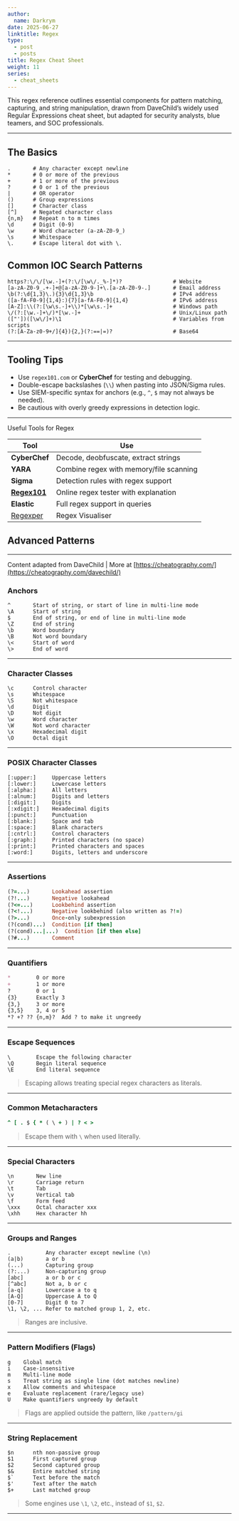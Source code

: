 ```yaml
---
author:
  name: Darkrym
date: 2025-06-27
linktitle: Regex
type:
  - post
  - posts
title: Regex Cheat Sheet
weight: 11
series:
  - cheat_sheets
---
```


This regex reference outlines essential components for pattern matching, capturing, and string manipulation, drawn from DaveChild’s widely used Regular Expressions cheat sheet, but adapted for security analysts, blue teamers, and SOC professionals.

---
## The Basics

```
.       # Any character except newline
*       # 0 or more of the previous
+       # 1 or more of the previous
?       # 0 or 1 of the previous
|       # OR operator
()      # Group expressions
[]      # Character class
[^]     # Negated character class
{n,m}   # Repeat n to m times
\d      # Digit (0-9)
\w      # Word character (a-zA-Z0-9_)
\s      # Whitespace
\.      # Escape literal dot with \.
```

## Common IOC Search Patterns

```
https?:\/\/[\w.-]+(?:\/[\w\/._%-]*)?                # Website
[a-zA-Z0-9_.+-]+@[a-zA-Z0-9-]+\.[a-zA-Z0-9-.]       # Email address
\b(?:\d{1,3}\.){3}\d{1,3}\b                         # IPv4 address
([a-fA-F0-9]{1,4}:){7}[a-fA-F0-9]{1,4}              # IPv6 address
[A-Z]:\\(?:[\w\s.-]+\\)*[\w\s.-]+                   # Windows path
\/(?:[\w.-]+\/)*[\w.-]+                             # Unix/Linux path
(["'])([\w\/]+)\1                                   # Variables from scripts
(?:[A-Za-z0-9+/]{4}){2,}(?:==|=)?                   # Base64
```

---
## Tooling Tips

- Use `regex101.com` or **CyberChef** for testing and debugging.
- Double-escape backslashes (`\\`) when pasting into JSON/Sigma rules.
- Use SIEM-specific syntax for anchors (e.g., `^`, `$` may not always be needed).
- Be cautious with overly greedy expressions in detection logic.

---

Useful Tools for Regex

| Tool                                                                            | Use                                     |
| ------------------------------------------------------------------------------- | --------------------------------------- |
| **CyberChef**                                                                   | Decode, deobfuscate, extract strings    |
| **YARA**                                                                        | Combine regex with memory/file scanning |
| **Sigma**                                                                       | Detection rules with regex support      |
| [**Regex101**](https://regex101.com/)                                           | Online regex tester with explanation    |
| **Elastic**                                                                     | Full regex support in queries           |
| [Regexper](https://regexper.com/#%2F%28%3F%3AHKLM%7CHKCU%29%3A%5Ba-z%5D%2B%2Fi) | Regex Visualiser                        |

## Advanced Patterns 
---
Content adapted from DaveChild | More at [https://cheatography.com/](https://cheatography.com/davechild/)
### Anchors  

```
^       Start of string, or start of line in multi-line mode  
\A      Start of string  
$       End of string, or end of line in multi-line mode  
\Z      End of string  
\b      Word boundary  
\B      Not word boundary  
\<      Start of word  
\>      End of word  
```

---

### Character Classes  
```
\c      Control character  
\s      Whitespace  
\S      Not whitespace  
\d      Digit  
\D      Not digit  
\w      Word character  
\W      Not word character  
\x      Hexadecimal digit  
\O      Octal digit  
```

---

### POSIX Character Classes  
```
[:upper:]     Uppercase letters  
[:lower:]     Lowercase letters  
[:alpha:]     All letters  
[:alnum:]     Digits and letters  
[:digit:]     Digits  
[:xdigit:]    Hexadecimal digits  
[:punct:]     Punctuation  
[:blank:]     Space and tab  
[:space:]     Blank characters  
[:cntrl:]     Control characters  
[:graph:]     Printed characters (no space)  
[:print:]     Printed characters and spaces  
[:word:]      Digits, letters and underscore  
```

---

### Assertions  
```ruby
(?=...)       Lookahead assertion  
(?!...)       Negative lookahead  
(?<=...)      Lookbehind assertion  
(?<!...)      Negative lookbehind (also written as ?!=)  
(?>...)       Once-only subexpression  
(?(cond)...)  Condition [if then]  
(?(cond)...|...)  Condition [if then else]  
(?#...)       Comment  
```

---

### Quantifiers  
```markdown
*        0 or more  
+        1 or more  
?        0 or 1  
{3}      Exactly 3  
{3,}     3 or more  
{3,5}    3, 4 or 5  
*? +? ?? {n,m}?  Add ? to make it ungreedy  
```

---

### Escape Sequences  
```pgsql
\        Escape the following character  
\Q       Begin literal sequence  
\E       End literal sequence  
```
> Escaping allows treating special regex characters as literals.

---

### Common Metacharacters  
```ruby
^ [ . $ { * ( \ + ) | ? < >
```
> Escape them with `\` when used literally.

---

### Special Characters  
```pgsql
\n       New line  
\r       Carriage return  
\t       Tab  
\v       Vertical tab  
\f       Form feed  
\xxx     Octal character xxx  
\xhh     Hex character hh  
```

---

### Groups and Ranges  
```less
.           Any character except newline (\n)  
(a|b)       a or b  
(...)       Capturing group  
(?:...)     Non-capturing group  
[abc]       a or b or c  
[^abc]      Not a, b or c  
[a-q]       Lowercase a to q  
[A-Q]       Uppercase A to Q  
[0-7]       Digit 0 to 7  
\1, \2, ... Refer to matched group 1, 2, etc.  
```
> Ranges are inclusive.

---

### Pattern Modifiers (Flags)  
```vbnet
g    Global match  
i    Case-insensitive  
m    Multi-line mode  
s    Treat string as single line (dot matches newline)  
x    Allow comments and whitespace  
e    Evaluate replacement (rare/legacy use)  
U    Make quantifiers ungreedy by default  
```
> Flags are applied outside the pattern, like `/pattern/gi`

---

### String Replacement  
```vbnet
$n      nth non-passive group  
$1      First captured group  
$2      Second captured group  
$&      Entire matched string  
$`      Text before the match  
$'      Text after the match  
$+      Last matched group  
```
> Some engines use `\1`, `\2`, etc., instead of `$1`, `$2`.

---
